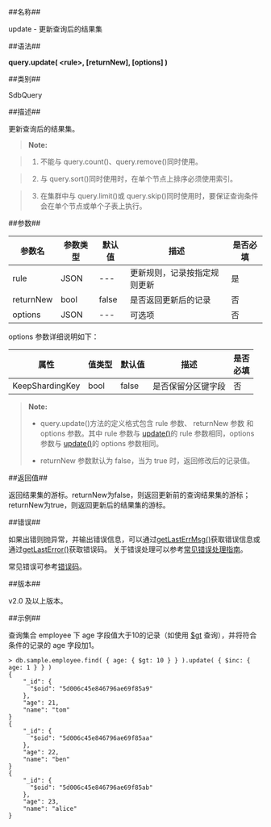 ##名称##

update - 更新查询后的结果集

##语法##

**query.update( \<rule\>, [returnNew], [options] )**

##类别##

SdbQuery

##描述##

更新查询后的结果集。

> **Note:**  

> 1. 不能与 query.count()、query.remove()同时使用。  

> 2. 与 query.sort()同时使用时，在单个节点上排序必须使用索引。

> 3. 在集群中与 query.limit()或 query.skip()同时使用时，要保证查询条件会在单个节点或单个子表上执行。

##参数##

| 参数名    | 参数类型 | 默认值 | 描述                         | 是否必填 |
| --------- | -------- | ------ | ---------------------------- | -------- |
| rule      | JSON     | ---    | 更新规则，记录按指定规则更新 | 是       |
| returnNew | bool     | false  | 是否返回更新后的记录         | 否       |
| options   | JSON     | ---    | 可选项                       | 否       |

options 参数详细说明如下：

| 属性            | 值类型 | 默认值 | 描述 | 是否<br>必填 |
| --------------- | ------ | ------ | ---- | ------------ |
| KeepShardingKey | bool   | false  | 是否保留分区键字段 | 否 |

> **Note:**  
> - query.update()方法的定义格式包含 rule 参数、 returnNew 参数 和 options 参数。其中 rule 参数与 [update()](manual/Manual/Sequoiadb_Command/SdbCollection/update.md)的 rule 参数相同，options 参数与 [update()](manual/Manual/Sequoiadb_Command/SdbCollection/update.md)的 options 参数相同。
>
> - returnNew 参数默认为 false，当为 true 时，返回修改后的记录值。

##返回值##

返回结果集的游标。returnNew为false，则返回更新前的查询结果集的游标；returnNew为true，则返回更新后的结果集的游标。

##错误##

如果出错则抛异常，并输出错误信息，可以通过[getLastErrMsg()](manual/Manual/Sequoiadb_Command/Global/getLastErrMsg.md)获取错误信息或通过[getLastError()](manual/Manual/Sequoiadb_Command/Global/getLastError.md)获取错误码。
关于错误处理可以参考[常见错误处理指南](manual/FAQ/faq_sdb.md)。

常见错误可参考[错误码](manual/Manual/Sequoiadb_error_code.md)。

##版本##

v2.0 及以上版本。

##示例##

查询集合 employee 下 age 字段值大于10的记录（如使用 [$gt](manual/Manual/Operator/Match_Operator/gt.md) 查询），并将符合条件的记录的 age 字段加1。

```lang-javascript
> db.sample.employee.find( { age: { $gt: 10 } } ).update( { $inc: { age: 1 } } )
{
    "_id": {
      "$oid": "5d006c45e846796ae69f85a9"
    },
    "age": 21,
    "name": "tom"
}
{
    "_id": {
      "$oid": "5d006c45e846796ae69f85aa"
    },
    "age": 22,
    "name": "ben"
}
{
    "_id": {
      "$oid": "5d006c45e846796ae69f85ab"
    },
    "age": 23,
    "name": "alice"
}
```
